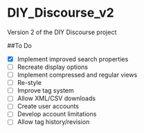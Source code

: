 # DIY_Discourse_v2
Version 2 of the DIY Discourse project 

##To Do
- [x] Implement improved search properties
- [ ] Recreate display options
- [ ] Implement compressed and regular views
- [ ] Re-style
- [ ] Improve tag system
- [ ] Allow XML/CSV downloads
- [ ] Create user accounts
- [ ] Develop account limitations
- [ ] Allow tag history/revision
